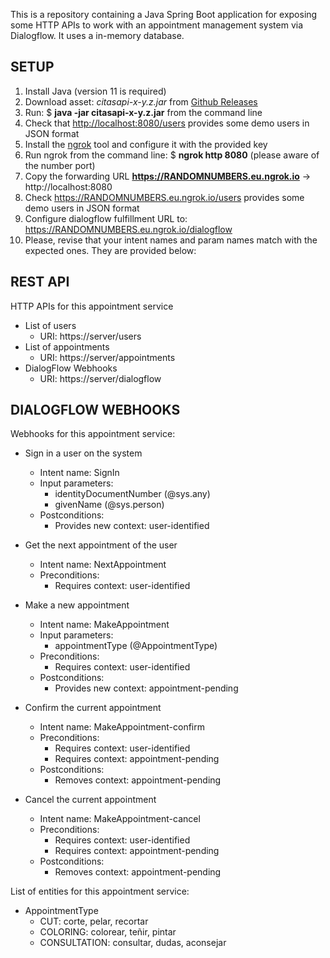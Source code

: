 This is a repository containing a Java Spring Boot application for exposing some HTTP APIs to work with an appointment management system via Dialogflow. It uses a in-memory database.

## SETUP

1. Install Java (version 11 is required)
2. Download asset: *citasapi-x-y.z.jar* from [Github Releases](https://github.com/ruizrube/citasAPI/releases) 
3. Run: $ **java -jar citasapi-x-y.z.jar** from the command line
4. Check that [http://localhost:8080/users](http://localhost:8080/users) provides some demo users in JSON format
5. Install the [ngrok](http://ngrok.com)	tool and configure it with the provided key
6. Run ngrok from the command line: $ **ngrok http 8080** (please aware of the number port)
7. Copy the forwarding URL **https://RANDOMNUMBERS.eu.ngrok.io** -> http://localhost:8080 
8. Check https://RANDOMNUMBERS.eu.ngrok.io/users provides some demo users in JSON format
9. Configure dialogflow fulfillment URL to: https://RANDOMNUMBERS.eu.ngrok.io/dialogflow
10. Please, revise that your intent names and param names match with the expected ones. They are provided below:

## REST API

HTTP APIs for this appointment service 
* List of users
  * URI: https://server/users
* List of appointments
  * URI: https://server/appointments
* DialogFlow Webhooks
  * URI: https://server/dialogflow

## DIALOGFLOW WEBHOOKS

Webhooks for this appointment service:

* Sign in a user on the system 
   * Intent name: SignIn
   * Input parameters: 
     * identityDocumentNumber (@sys.any)
     * givenName (@sys.person)
   * Postconditions:
     * Provides new context: user-identified
  

* Get the next appointment of the user
  * Intent name: NextAppointment
  * Preconditions:
     * Requires context: user-identified


* Make a new appointment
  * Intent name: MakeAppointment
  * Input parameters: 
    * appointmentType (@AppointmentType)
  * Preconditions:
     * Requires context: user-identified
  * Postconditions:
     * Provides new context: appointment-pending
 

* Confirm the current appointment 
  * Intent name: MakeAppointment-confirm
  * Preconditions:
     * Requires context: user-identified
     * Requires context: appointment-pending
  * Postconditions:
    * Removes context: appointment-pending

* Cancel the current appointment 
  * Intent name: MakeAppointment-cancel 
  * Preconditions:
    * Requires context: user-identified
    * Requires context: appointment-pending
  * Postconditions:
    * Removes context: appointment-pending
  

List of entities for this appointment service:
* AppointmentType
  * CUT: corte, pelar, recortar
  * COLORING: colorear, teñir, pintar
  * CONSULTATION: consultar, dudas, aconsejar
